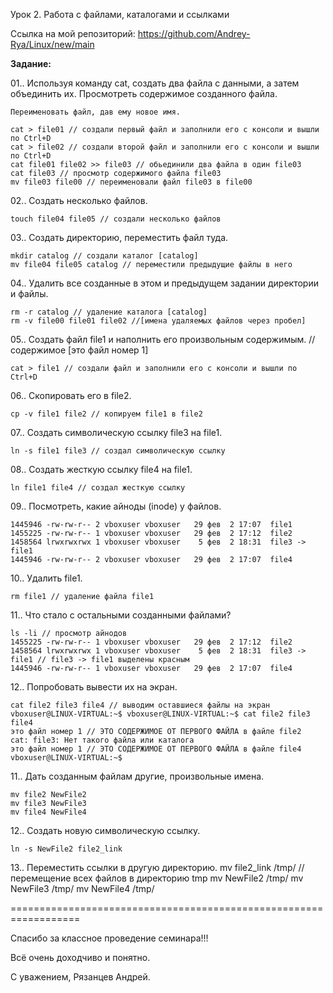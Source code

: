 Урок 2. Работа с файлами, каталогами и ссылками

Ссылка на мой репозиторий:
https://github.com/Andrey-Rya/Linux/new/main 

**Задание:**

01.. Используя команду cat, создать два файла с данными, а затем объединить их. 
	Просмотреть содержимое созданного файла. 
	
	Переименовать файл, дав ему новое имя.
    
	cat > file01 // создали первый файл и заполнили его с консоли и вышли по Ctrl+D
	cat > file02 // создали второй файл и заполнили его с консоли и вышли по Ctrl+D
	cat file01 file02 >> file03 // обьединили два файла в один file03
	cat file03 // просмотр содержимого файла file03
	mv file03 file00 // переименовали файл file03 в file00 

02.. Создать несколько файлов.

	touch file04 file05 // создали несколько файлов

03.. Создать директорию, переместить файл туда.

	mkdir catalog // создали каталог [саtalog]
	mv file04 file05 catalog // переместили предыдущие файлы в него

04.. Удалить все созданные в этом и предыдущем задании директории и файлы.

	rm -r catalog // удаление каталога [catalog]
	rm -v file00 file01 file02 //[имена удаляемых файлов через пробел]

05.. Создать файл file1 и наполнить его произвольным содержимым. // содержимое [это файл номер 1]

	cat > file1 // создали файл и заполнили его с консоли и вышли по Ctrl+D 

06.. Скопировать его в file2.

	cp -v file1 file2 // копируем file1 в file2

07.. Создать символическую ссылку file3 на file1. 

	ln -s file1 file3 // создал символическую ссылку

08.. Создать жесткую ссылку file4 на file1. 

	ln file1 file4 // создал жесткую ссылку

09.. Посмотреть, какие айноды (inode) у файлов. 

	1445946 -rw-rw-r-- 2 vboxuser vboxuser   29 фев  2 17:07  file1
	1455225 -rw-rw-r-- 1 vboxuser vboxuser   29 фев  2 17:12  file2
	1458564 lrwxrwxrwx 1 vboxuser vboxuser    5 фев  2 18:31  file3 -> file1
	1445946 -rw-rw-r-- 2 vboxuser vboxuser   29 фев  2 17:07  file4

10.. Удалить file1.

	rm file1 // удаление файла file1 

11.. Что стало с остальными созданными файлами? 

	ls -li // просмотр айнодов
	1455225 -rw-rw-r-- 1 vboxuser vboxuser   29 фев  2 17:12  file2
	1458564 lrwxrwxrwx 1 vboxuser vboxuser    5 фев  2 18:31  file3 -> file1 // file3 -> file1 выделены красным
	1445946 -rw-rw-r-- 1 vboxuser vboxuser   29 фев  2 17:07  file4 

12.. Попробовать вывести их на экран.

	cat file2 file3 file4 // выводим оставшиеся файлы на экран
	vboxuser@LINUX-VIRTUAL:~$ vboxuser@LINUX-VIRTUAL:~$ cat file2 file3 file4
	это файл номер 1 // ЭТО СОДЕРЖИМОЕ ОТ ПЕРВОГО ФАЙЛА в файле file2
	cat: file3: Нет такого файла или каталога
	это файл номер 1 // ЭТО СОДЕРЖИМОЕ ОТ ПЕРВОГО ФАЙЛА в файле file4
	vboxuser@LINUX-VIRTUAL:~$

11.. Дать созданным файлам другие, произвольные имена.

	mv file2 NewFile2 
	mv file3 NewFile3 
	mv file4 NewFile4 

12.. Создать новую символическую ссылку. 

	ln -s NewFile2 file2_link


13.. Переместить ссылки в другую директорию.
	mv file2_link /tmp/ // перемещение всех файлов в директорию tmp
	mv NewFile2 /tmp/ 
	mv NewFile3 /tmp/
	mv NewFile4 /tmp/

==================================================================

Спасибо за классное проведение семинара!!!

Всё очень доходчиво и понятно.

С уважением, 
Рязанцев Андрей.
